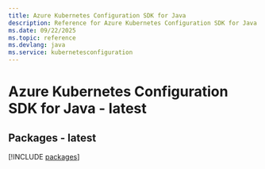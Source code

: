 ```yaml
---
title: Azure Kubernetes Configuration SDK for Java
description: Reference for Azure Kubernetes Configuration SDK for Java
ms.date: 09/22/2025
ms.topic: reference
ms.devlang: java
ms.service: kubernetesconfiguration
---
```

# Azure Kubernetes Configuration SDK for Java - latest
## Packages - latest
[!INCLUDE [packages](kubernetes-configuration-index.md)]